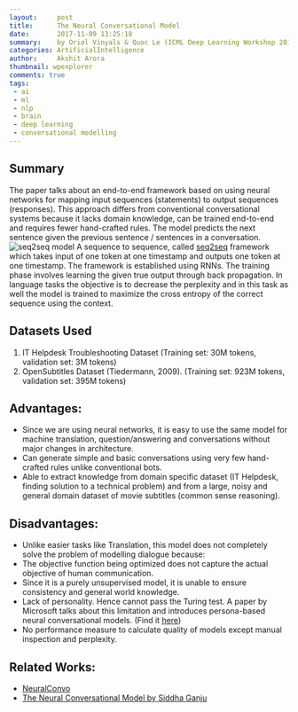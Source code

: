 ```yaml
---
layout:     post
title:      The Neural Conversational Model
date:       2017-11-09 13:25:18
summary:    by Oriol Vinyals & Quoc Le (ICML Deep Learning Workshop 2015)
categories: ArtificialIntelligence
author:		Akshit Arora
thumbnail: wpexplorer
comments: true
tags:
 - ai
 - ml
 - nlp
 - brain
 - deep learning
 - conversational modelling
---
```


## Summary
The paper talks about an end-to-end framework based on using neural networks for mapping input sequences (statements) to output sequences (responses). This approach differs from conventional conversational systems because it lacks domain knowledge, can be trained end-to-end and requires fewer hand-crafted rules. The model predicts the next sentence given the previous sentence / sentences in a conversation. 
![seq2seq model]({{base.url}}/img/1.PNG)
A sequence to sequence, called [seq2seq][1] framework which takes input of one token at one timestamp and outputs one token at one timestamp. The framework is established using RNNs. The training phase involves learning the given true output through back propagation. In language tasks the objective is to decrease the perplexity and in this task as well the model is trained to maximize the cross entropy of the correct sequence using the context.

## Datasets Used
1. IT Helpdesk Troubleshooting Dataset (Training set: 30M tokens, validation set: 3M tokens)
2. OpenSubtitles Dataset (Tiedermann, 2009). (Training set: 923M tokens, validation set: 395M tokens)

## Advantages:
*	Since we are using neural networks, it is easy to use the same model for machine translation, question/answering and conversations without major changes in architecture.
*	Can generate simple and basic conversations using very few hand-crafted rules unlike conventional bots.
*	Able to extract knowledge from domain specific dataset (IT Helpdesk, finding solution to a technical problem) and from a large, noisy and general domain dataset of movie subtitles (common sense reasoning).

## Disadvantages:
*	Unlike easier tasks like Translation, this model does not completely solve the problem of modelling dialogue because: 
*	The objective function being optimized does not capture the actual objective of human communication.
*	Since it is a purely unsupervised model, it is unable to ensure consistency and general world knowledge.
*	Lack of personality. Hence cannot pass the Turing test. A paper by Microsoft talks about this limitation and introduces persona-based neural conversational models. (Find it [here][2])
*	No performance measure to calculate quality of models except manual inspection and perplexity.

## Related Works:
*	[NeuralConvo][3]
*	[The Neural Conversational Model by Siddha Ganju][4]

[1]: https://arxiv.org/abs/1409.3215
[2]: https://arxiv.org/abs/1603.06155
[3]: http://neuralconvo.huggingface.co/
[4]: http://sidgan.me/technical/2016/05/24/the_neural_conversation_model